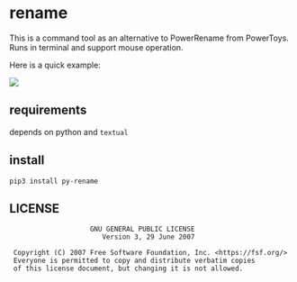 # rename

This is a command tool as an alternative to PowerRename from PowerToys. Runs in terminal and support mouse operation.

Here is a quick example: 

![](example/example.gif)

## requirements

depends on python and `textual`

## install

```
pip3 install py-rename
```

## LICENSE

```
                    GNU GENERAL PUBLIC LICENSE
                       Version 3, 29 June 2007

 Copyright (C) 2007 Free Software Foundation, Inc. <https://fsf.org/>
 Everyone is permitted to copy and distribute verbatim copies
 of this license document, but changing it is not allowed.
```